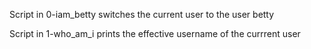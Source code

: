 Script in 0-iam_betty switches the current user to the user betty

Script in 1-who_am_i prints the effective username of the currrent
user
